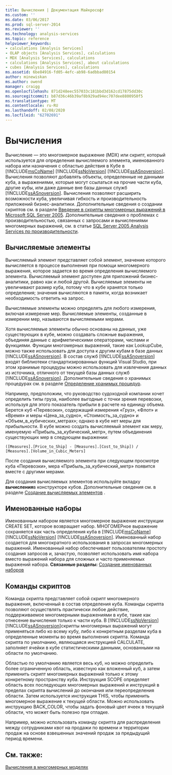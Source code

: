 ```yaml
---
title: Вычисления | Документация Майкрософт
ms.custom: ''
ms.date: 03/06/2017
ms.prod: sql-server-2014
ms.reviewer: ''
ms.technology: analysis-services
ms.topic: reference
helpviewer_keywords:
- calculations [Analysis Services]
- OLAP objects [Analysis Services], calculations
- MDX [Analysis Services], calculations
- calculations [Analysis Services], about calculations
- cubes [Analysis Services], calculations
ms.assetid: 6be84916-fd05-4efc-ab98-6adbbad80154
author: minewiskan
ms.author: owend
manager: craigg
ms.openlocfilehash: 871d248eec557033c181bbd3d162cd17875dd30c
ms.sourcegitcommit: b87d36c46b39af8b929ad94ec707dee8800950f5
ms.translationtype: MT
ms.contentlocale: ru-RU
ms.lasthandoff: 02/08/2020
ms.locfileid: "62702691"
---
```

# <a name="calculations"></a>Вычисления
  Вычисление — это многомерное выражение (MDX) или скрипт, который используется для определения вычисляемого элемента, именованного набора или назначения с областью действия в Кубе в [!INCLUDE[msCoName](../../includes/msconame-md.md)] [!INCLUDE[ssNoVersion](../../includes/ssnoversion-md.md)] [!INCLUDE[ssASnoversion](../../includes/ssasnoversion-md.md)]. Вычисления позволяют добавлять объекты, определенные не данными куба, а выражениями, которые могут ссылаться на прочие части куба, другие кубы, или даже данные вне базы данных служб [!INCLUDE[ssASnoversion](../../includes/ssasnoversion-md.md)]. Вычисления позволяют расширить возможности куба, увеличивая гибкость и производительность приложений бизнес-аналитики. Дополнительные сведения о создании скриптов см. в разделе [Введение в скрипты многомерных выражений в Microsoft SQL Server 2005](https://go.microsoft.com/fwlink/?LinkId=81892). Дополнительные сведения о проблемах с производительностью, связанных с запросами и вычислениями многомерных выражений, см. в статье [SQL Server 2005 Analysis Services по производительности](https://docsbay.net/Microsoft-SQL-Server-2005-Analysis-Services-Performance-Guide).  
  
## <a name="calculated-members"></a>Вычисляемые элементы  
 Вычисляемый элемент представляет собой элемент, значение которого вычисляется в процессе выполнения при помощи многомерного выражения, которое задается во время определения вычисляемого элемента. Вычисляемый элемент доступен для приложений бизнес-аналитики, равно как и любой другой. Вычисляемые элементы не увеличивают размер куба, потому что в кубе хранятся только определения; значения вычисляются в памяти, когда возникает необходимость ответить на запрос.  
  
 Вычисляемые элементы можно определять для любого измерения, включая измерение мер. Вычисляемые элементы, созданные в измерении мер, называются вычисляемыми мерами.  
  
 Хотя вычисляемые элементы обычно основаны на данных, уже существующих в кубе, можно создавать сложные выражения, объединяя данные с арифметическими операторами, числами и функциями. Функции многомерных выражений, такие как LookupCube, можно также использовать для доступа к другим кубам в базе данных [!INCLUDE[ssASnoversion](../../includes/ssasnoversion-md.md)]. В состав служб [!INCLUDE[ssASnoversion](../../includes/ssasnoversion-md.md)] входят библиотеки стандартизированных функций Visual Studio, при этом хранимые процедуры можно использовать для извлечения данных из источника, отличного от текущей базы данных служб [!INCLUDE[ssASnoversion](../../includes/ssasnoversion-md.md)]. Дополнительные сведения о хранимых процедурах см. в разделе [Определение хранимых процедур](../multidimensional-models-extending-olap-stored-procedures/defining-stored-procedures.md).  
  
 Например, предположим, что руководство судоходной компании хочет определить типы груза, наиболее выгодные с точки зрения перевозки, используя для этого показатель прибыли в расчете на единицу объема. Берется куб «Перевозки», содержащий измерения «Груз», «Флот» и «Время» и меры «Цена_за_судно», «Стоимость_за_судно» и «Объем_в_кубических_метрах»; однако в кубе нет меры для прибыльности. В кубе можно создать вычисляемый элемент как меру, именуемую «Прибыль_за_кубический_метр», путем объединения существующих мер в следующем выражении:  
  
```  
([Measures].[Price_to_Ship] - [Measures].[Cost_to_Ship]) /  
[Measures].[Volume_in_Cubic_Meters]  
```  
  
 После создания вычисляемого элемента при следующем просмотре куба «Перевозки», мера «Прибыль_за_кубический_метр» появится вместе с другими мерами.  
  
 Для создания вычисляемых элементов используйте вкладку **вычисления**в конструкторе кубов. Дополнительные сведения см. в разделе [Создание вычисляемых элементов](../multidimensional-models/create-calculated-members.md) .  
  
## <a name="named-sets"></a>Именованные наборы  
 Именованным набором является многомерное выражение инструкции CREATE SET, которое возвращает набор. МНОГОМЕРное выражение сохраняется как часть определения куба в [!INCLUDE[msCoName](../../includes/msconame-md.md)] [!INCLUDE[ssNoVersion](../../includes/ssnoversion-md.md)] [!INCLUDE[ssASnoversion](../../includes/ssasnoversion-md.md)]. Именованный набор создается для многократного использования в запросах многомерных выражений. Именованный набор обеспечивает пользователям простоту создания запросов и, зачастую, позволяет использовать имя набора вместо выражений набора для сложных и часто применяемых выражений набора. **Связанные разделы:** [Создание именованных наборов](../multidimensional-models/create-named-sets.md)  
  
## <a name="script-commands"></a>Команды скриптов  
 Команда скрипта представляет собой скрипт многомерного выражения, включенный в состав определения куба. Команды скрипта позволяют осуществлять практически любое действие, поддерживаемое многомерными выражениями в кубе, такие как отнесение вычисления только к части куба. В [!INCLUDE[ssNoVersion](../../includes/ssnoversion-md.md)] [!INCLUDE[ssASnoversion](../../includes/ssasnoversion-md.md)]скрипты многомерных выражений могут применяться либо ко всему кубу, либо к конкретным разделам куба в определенные моменты во время выполнения скрипта. Команда скрипта по умолчанию, являющаяся инструкцией CALCULATE, заполняет ячейки в кубе статистическими данными, основанными на области по умолчанию.  
  
 Областью по умолчанию является весь куб, но можно определить более ограниченную область, известную как вложенный куб, а затем применить скрипт многомерных выражений только к этому конкретному пространству куба. Инструкция SCOPE определяет область всех последующих многомерных выражений и инструкций в пределах скрипта вычислений до окончания или переопределения области. Затем используется инструкция THIS, чтобы применить многомерное выражение к текущей области. Можно использовать инструкцию BACK_COLOR, чтобы задать фоновый цвет ячеек в текущей области, что может быть полезно при отладке.  
  
 Например, можно использовать команду скрипта для распределения между сотрудниками квот на продажи по времени и территории продаж на основе взвешенных значений продаж за предыдущий период времени.  
  
## <a name="see-also"></a>См. также:  
 [Вычисления в многомерных моделях](../multidimensional-models/calculations-in-multidimensional-models.md)  
  
  

